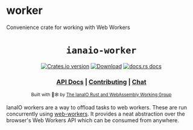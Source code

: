 # worker
Convenience crate for working with Web Workers

<div align="center">

  <h1><code>ianaio-worker</code></h1>

  <p>
    <a href="https://crates.io/crates/ianaio-worker"><img src="https://img.shields.io/crates/v/ianaio-worker.svg?style=flat-square" alt="Crates.io version" /></a>
    <a href="https://crates.io/crates/ianaio-worker"><img src="https://img.shields.io/crates/d/ianaio-worker.svg?style=flat-square" alt="Download" /></a>
    <a href="https://docs.rs/ianaio-worker"><img src="https://img.shields.io/badge/docs-latest-blue.svg?style=flat-square" alt="docs.rs docs" /></a>
  </p>

  <h3>
    <a href="https://docs.rs/ianaio-worker">API Docs</a>
    <span> | </span>
    <a href="https://github.com/ianaio/worker/blob/main/CONTRIBUTING.md">Contributing</a>
    <span> | </span>
    <a href="https://discord.com/channels/1247475712001314857/1247475712001314860">Chat</a>
  </h3>

  <sub>Built with 🦀🕸 by <a href="https://rustwasm.iana.io/">The IanaIO Rust and WebAssembly Working Group</a></sub>
</div>

IanaIO workers are a way to offload tasks to web workers. These are run concurrently using
[web-workers](https://developer.mozilla.org/en-US/docs/Web/API/Web_Workers_API/Using_web_workers).
It provides a neat abstraction over the browser's Web Workers API which can be consumed from anywhere.

